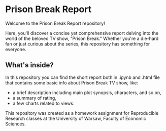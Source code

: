 # Prison Break Report

Welcome to the Prison Break Report repository! 

Here, you'll discover a concise yet comprehensive report delving into the world of the beloved TV show, "Prison Break." Whether you're a die-hard fan or just curious about the series, this repository has something for everyone.

## What's inside?

In this repository you can find the short report both in .ipynb and .html file that contains some basic info about Prison Break TV show, like:
* a brief description including main plot synopsis, characters, and so on,
* a summary of rating,
* a few charts related to views.

This repository was created as a homework assignment for Reproducible Research classes at the University of Warsaw, Faculty of Economic Sciences.
